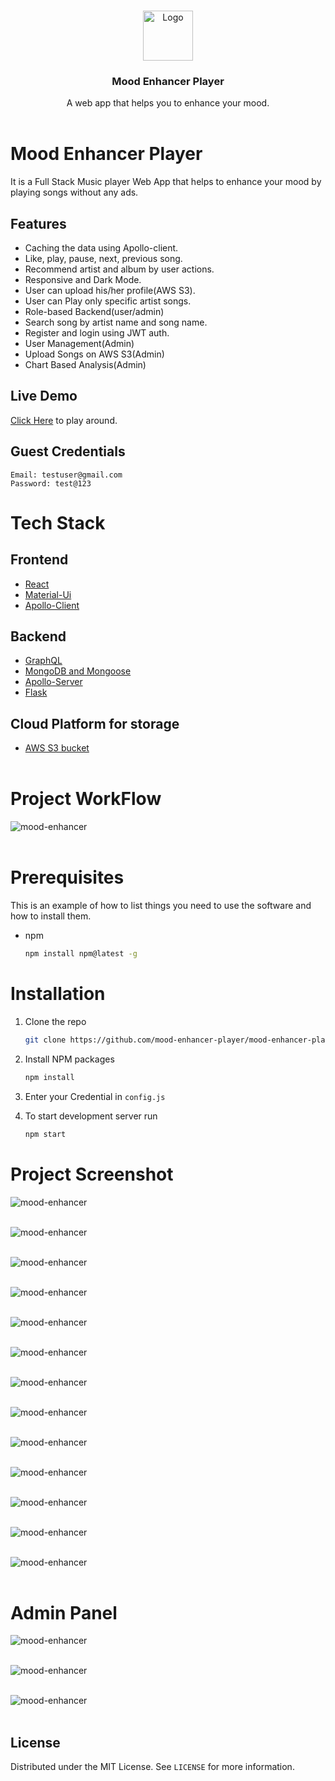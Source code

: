 <!-- PROJECT LOGO -->
<br />
<p align="center">
  <a href="https://github.com/shubhamkhunt04/mood-enhancer-player">
    <img src="images/moodEnhancer.png" alt="Logo" width="80" height="80">
  </a>

  <h3 align="center">Mood Enhancer Player</h3>

  <p align="center">
    A web app that helps you to enhance your mood.
    <br />
    <br />

<!-- ABOUT THE PROJECT -->

# Mood Enhancer Player

It is a Full Stack Music player Web App that helps to enhance your mood by playing songs without any ads.
  
## Features

- Caching the data using Apollo-client.
- Like, play, pause, next, previous song.
- Recommend artist and album by user actions.
- Responsive and Dark Mode.
- User can upload his/her profile(AWS S3).
- User can Play only specific artist songs.
- Role-based Backend(user/admin)
- Search song by artist name and song name.
- Register and login using JWT auth.
- User Management(Admin)
- Upload Songs on AWS S3(Admin)
- Chart Based Analysis(Admin)

## Live Demo

[Click Here](https://moodenhancer.netlify.app) to play around.

## Guest Credentials

```
Email: testuser@gmail.com
Password: test@123
```

# Tech Stack

## Frontend

- [React](https://reactjs.org/)
- [Material-Ui](https://material-ui.com/)
- [Apollo-Client](https://www.apollographql.com/docs/react)

## Backend

- [GraphQL](https://graphql.org)
- [MongoDB and Mongoose](https://mongoosejs.com/)
- [Apollo-Server](https://www.apollographql.com/docs/apollo-server/)
- [Flask](https://flask.palletsprojects.com/en/1.1.x/)

## Cloud Platform for storage

- [AWS S3 bucket](https://docs.aws.amazon.com/AWSCloudFormation/latest/UserGuide/aws-properties-s3-bucket.html)<br/><br/>

# Project WorkFlow

<img src="./images/0.png" alt="mood-enhancer"/><br/><br/>


# Prerequisites

This is an example of how to list things you need to use the software and how to install them.

- npm
  ```sh
  npm install npm@latest -g
  ```

# Installation

1. Clone the repo
   ```sh
   git clone https://github.com/mood-enhancer-player/mood-enhancer-player-client.git
   ```
2. Install NPM packages
   ```sh
   npm install
   ```
3. Enter your Credential in `config.js`

4. To start development server run 
   ```sh
   npm start
   ```

# Project Screenshot

<img src="./images/1.png" alt="mood-enhancer"/><br/><br/>

<img src="./images/2.png" alt="mood-enhancer"/><br/><br/>

<img src="./images/3.png" alt="mood-enhancer"/><br/><br/>

<img src="./images/4.png" alt="mood-enhancer"/><br/><br/>

<img src="./images/5.png" alt="mood-enhancer"/><br/><br/>

<img src="./images/6.png" alt="mood-enhancer"/><br/><br/>

<img src="./images/7.png" alt="mood-enhancer"/><br/><br/>

<img src="./images/8.png" alt="mood-enhancer"/><br/><br/>

<img src="./images/9.png" alt="mood-enhancer"/><br/><br/>

<img src="./images/10.png" alt="mood-enhancer"/><br/><br/>

<img src="./images/11.png" alt="mood-enhancer"/><br/><br/>

<img src="./images/12.png" alt="mood-enhancer"/><br/><br/>

<img src="./images/13.png" alt="mood-enhancer"/><br/><br/>

# Admin Panel

<img src="./images/14.png" alt="mood-enhancer"/><br/><br/>

<img src="./images/15.png" alt="mood-enhancer"/><br/><br/>

<img src="./images/16.png" alt="mood-enhancer"/><br/><br/>


<!-- LICENSE -->

## License

Distributed under the MIT License. See `LICENSE` for more information.
